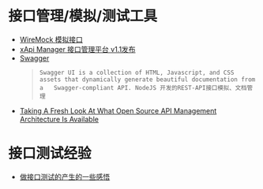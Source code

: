 # 接口管理/模拟/测试工具
* [WireMock 模拟接口](http://wiremock.org/)
* [xApi Manager 接口管理平台 v1.1发布](https://git.oschina.net/duolatech/xapimanager)
* [Swagger ](https://github.com/swagger-api/swagger-ui)[](http://swagger.io)<br/>
  > ` Swagger UI is a collection of HTML, Javascript, and CSS assets that dynamically generate beautiful documentation from a   Swagger-compliant API.
    NodeJS 开发的REST-API接口模拟、文档管理 `
* [Taking A Fresh Look At What Open Source API Management Architecture Is Available](http://apievangelist.com/2014/10/05/taking-a-fresh-look-at-what-open-source-api-management-architecture-is-available/)

# 接口测试经验
* [做接口测试的产生的一些感悟](https://sanwen.net/a/qmhcsoo.html)
